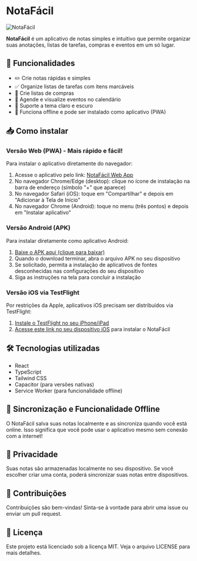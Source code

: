 
# NotaFácil

![NotaFácil](public/icons/icon-192x192.png)

**NotaFácil** é um aplicativo de notas simples e intuitivo que permite organizar suas anotações, listas de tarefas, compras e eventos em um só lugar.

## 🌟 Funcionalidades

- ✏️ Crie notas rápidas e simples
- ✅ Organize listas de tarefas com itens marcáveis
- 🛒 Crie listas de compras
- 📅 Agende e visualize eventos no calendário
- 🌙 Suporte a tema claro e escuro
- 📱 Funciona offline e pode ser instalado como aplicativo (PWA)

## 📥 Como instalar

### Versão Web (PWA) - Mais rápido e fácil!

Para instalar o aplicativo diretamente do navegador:

1. Acesse o aplicativo pelo link: [NotaFácil Web App](https://36199513-9819-4027-9168-b1abb3b8e3ee.lovableproject.com)
2. No navegador Chrome/Edge (desktop): clique no ícone de instalação na barra de endereço (símbolo "+" que aparece)
3. No navegador Safari (iOS): toque em "Compartilhar" e depois em "Adicionar à Tela de Início"
4. No navegador Chrome (Android): toque no menu (três pontos) e depois em "Instalar aplicativo"

### Versão Android (APK)

Para instalar diretamente como aplicativo Android:

1. [Baixe o APK aqui (clique para baixar)](https://github.com/seu-usuario/notafacil/releases/latest/download/notafacil.apk)
2. Quando o download terminar, abra o arquivo APK no seu dispositivo
3. Se solicitado, permita a instalação de aplicativos de fontes desconhecidas nas configurações do seu dispositivo
4. Siga as instruções na tela para concluir a instalação

### Versão iOS via TestFlight

Por restrições da Apple, aplicativos iOS precisam ser distribuídos via TestFlight:

1. [Instale o TestFlight no seu iPhone/iPad](https://apps.apple.com/br/app/testflight/id899247664)
2. [Acesse este link no seu dispositivo iOS](https://testflight.apple.com/join/notafacil-code) para instalar o NotaFácil

## 🛠️ Tecnologias utilizadas

- React
- TypeScript
- Tailwind CSS
- Capacitor (para versões nativas)
- Service Worker (para funcionalidade offline)

## 🔄 Sincronização e Funcionalidade Offline

O NotaFácil salva suas notas localmente e as sincroniza quando você está online. Isso significa que você pode usar o aplicativo mesmo sem conexão com a internet!

## 📱 Privacidade

Suas notas são armazenadas localmente no seu dispositivo. Se você escolher criar uma conta, poderá sincronizar suas notas entre dispositivos.

## 🤝 Contribuições

Contribuições são bem-vindas! Sinta-se à vontade para abrir uma issue ou enviar um pull request.

## 📄 Licença

Este projeto está licenciado sob a licença MIT. Veja o arquivo LICENSE para mais detalhes.
